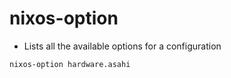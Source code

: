 # nixos-option

- Lists all the available options for a configuration

```shell
nixos-option hardware.asahi
```
